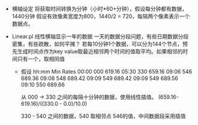 
* 横轴设定
  将获取时间转换为分钟（小时*60+分钟），假设每分钟都有数据，1440分钟
  假设有效像素宽度为800，1440/2 = 720，每隔两个像素表示一个数据点。
  
* Linear.pl
  线性横轴显示一年的数据
  一天的数据分段问题，有些日期数据分段密集，有些疏散，如何平摊？
  若每10分钟1个数据，可以分为144个节点，预先生成时间点作为key
  value取最近相邻两个时间的值取平均。如果相邻的时间只有一个，取相同值

  * 假设
    hh:mm Min Rates
    00:00 000 619.16
    05:30 330 659.16
    09:06 546 689.36
    09:08 548 689.42
    09:09 549 689.42
    09:09 549 689.56
    09:10 550 689.66

    从 000 -> 330 之间的每隔十分钟的数据，使用线性插值。
    (659.16-619.16)/((330.0 - 0.0)/10.0)

    330 - 540 之间的数据，540 取相邻点 546的值，中间数据段采用插值

    










